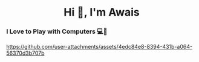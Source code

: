 <h1 align="center">Hi 👋, I'm Awais</h1>

### I Love to Play with Computers 💻🎉
https://github.com/user-attachments/assets/4edc84e8-8394-431b-a064-56370d3b707b

